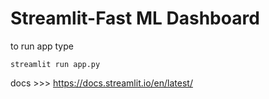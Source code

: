 # Streamlit-Fast ML Dashboard

to run app type

`streamlit run app.py`

docs >>> https://docs.streamlit.io/en/latest/
